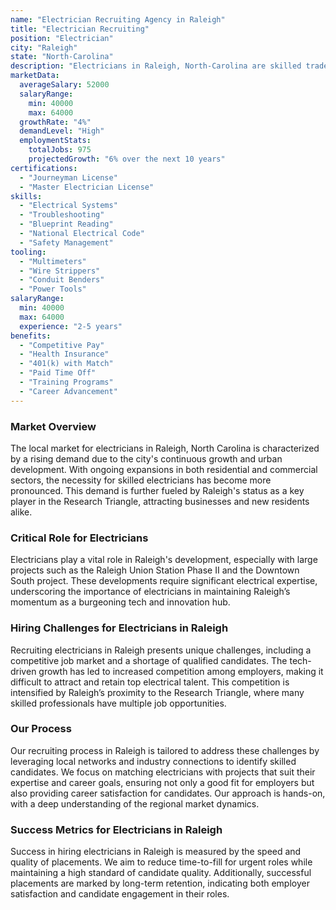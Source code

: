 ```yaml
---
name: "Electrician Recruiting Agency in Raleigh"
title: "Electrician Recruiting"
position: "Electrician"
city: "Raleigh"
state: "North-Carolina"
description: "Electricians in Raleigh, North-Carolina are skilled tradespeople specializing in electrical wiring of buildings, transmission lines, stationary machines, and related equipment."
marketData:
  averageSalary: 52000
  salaryRange:
    min: 40000
    max: 64000
  growthRate: "4%"
  demandLevel: "High"
  employmentStats:
    totalJobs: 975
    projectedGrowth: "6% over the next 10 years"
certifications:
  - "Journeyman License"
  - "Master Electrician License"
skills:
  - "Electrical Systems"
  - "Troubleshooting"
  - "Blueprint Reading"
  - "National Electrical Code"
  - "Safety Management"
tooling:
  - "Multimeters"
  - "Wire Strippers"
  - "Conduit Benders"
  - "Power Tools"
salaryRange:
  min: 40000
  max: 64000
  experience: "2-5 years"
benefits:
  - "Competitive Pay"
  - "Health Insurance"
  - "401(k) with Match"
  - "Paid Time Off"
  - "Training Programs"
  - "Career Advancement"
---
```


### Market Overview
The local market for electricians in Raleigh, North Carolina is characterized by a rising demand due to the city's continuous growth and urban development. With ongoing expansions in both residential and commercial sectors, the necessity for skilled electricians has become more pronounced. This demand is further fueled by Raleigh's status as a key player in the Research Triangle, attracting businesses and new residents alike.

### Critical Role for Electricians
Electricians play a vital role in Raleigh's development, especially with large projects such as the Raleigh Union Station Phase II and the Downtown South project. These developments require significant electrical expertise, underscoring the importance of electricians in maintaining Raleigh’s momentum as a burgeoning tech and innovation hub.

### Hiring Challenges for Electricians in Raleigh
Recruiting electricians in Raleigh presents unique challenges, including a competitive job market and a shortage of qualified candidates. The tech-driven growth has led to increased competition among employers, making it difficult to attract and retain top electrical talent. This competition is intensified by Raleigh’s proximity to the Research Triangle, where many skilled professionals have multiple job opportunities.

### Our Process
Our recruiting process in Raleigh is tailored to address these challenges by leveraging local networks and industry connections to identify skilled candidates. We focus on matching electricians with projects that suit their expertise and career goals, ensuring not only a good fit for employers but also providing career satisfaction for candidates. Our approach is hands-on, with a deep understanding of the regional market dynamics.

### Success Metrics for Electricians in Raleigh
Success in hiring electricians in Raleigh is measured by the speed and quality of placements. We aim to reduce time-to-fill for urgent roles while maintaining a high standard of candidate quality. Additionally, successful placements are marked by long-term retention, indicating both employer satisfaction and candidate engagement in their roles.